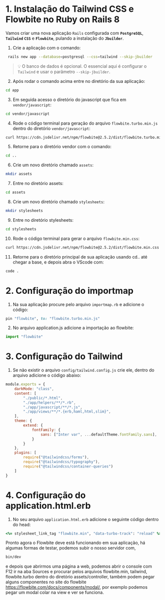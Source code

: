 
# 1. Instalação do Tailwind CSS e Flowbite no Ruby on Rails 8

Vamos criar uma nova aplicação `Rails` configurada com **`PostgreSQL`**, **`Tailwind` `CSS`** e **`Flowbite`**, pulando a instalação do **`Jbuilder`**.

1. Crie a aplicação com o comando:
```bash
 rails new app --database=postgresql --css=tailwind --skip-jbuilder
```
> 💡 O banco de dados é opcional. O essencial aqui é configurar o  `Tailwind` e usar o parâmetro `--skip-jbuilder`.

2. Após rodar o comando acima entre no diretório da sua aplicação:
```bash
cd app
```
3. Em seguida acesso o diretório do javascript que fica em `vendor/javascript`:
```bash
cd vendor/javascript
```
4. Rode o código terminal para geração do arquivo `flowbite.turbo.min.js` dentro do diretório `vendor/javascript`:
```bash
curl https://cdn.jsdelivr.net/npm/flowbite@2.5.2/dist/flowbite.turbo.min.js > flowbite.turbo.min.js
```
5. Retorne para o diretório vendor com o comando:
```bash
cd ..
```
6. Crie um novo diretório chamado `assets`:
```bash
mkdir assets
```
7. Entre no diretório assets:
```bash
cd assets
```
8. Crie um novo diretório chamado `stylesheets`:
```bash
mkdir stylesheets
```
9. Entre no diretório stylesheets:
```bash
cd stylesheets
```
10. Rode o código terminal para gerar o arquivo `flowbite.min.css`:
```bash
curl https://cdn.jsdelivr.net/npm/flowbite@2.5.2/dist/flowbite.min.css > flowbite.min.css
```
11. Retorne para o diretório principal de sua aplicação usando cd.. até chegar a base, e depois abra o VScode com:
```bash
code .
```
# 2. Configuração do importmap

1. Na sua aplicação procure pelo arquivo `importmap.rb` e adicione o código:
```rb
pin "flowbite", to: "flowbite.turbo.min.js"
```
2. No arquivo application.js adicione a importação ao flowbite:
```js
import "flowbite"
```
# 3. Configuração do Tailwind

1. Se não existir o arquivo `config/tailwind.config.js` crie ele, dentro do arquivo adicione o código abaixo:
```js
module.exports = {
    darkMode: "class",
    content: [
        "./public/*.html",
        "./app/helpers/**/*.rb",
        "./app/javascript/**/*.js",
        "./app/views/**/*.{erb,haml,html,slim}",
    ],
    theme: {
        extend: {
            fontFamily: {
                sans: ["Inter var", ...defaultTheme.fontFamily.sans],
            }
        }
    },
    plugins: [
        require("@tailwindcss/forms"),
        require("@tailwindcss/typography"),
        require("@tailwindcss/container-queries")
    ]
}
```

# 4. Configuração do application.html.erb

1. No seu arquivo `application.html.erb` adicione o seguinte código dentro do head:
```rb
<%= stylesheet_link_tag "flowbite.min", "data-turbo-track": "reload" %>
```
Pronto agora o Flowbite deve está funcionando em sua aplicação, há algumas formas de testar, podemos subir o nosso servidor com,
```bash
bin/dev
```
e depois que abrirmos uma página a web, podemos abrir o console com F12 ir na aba Sources  e procurar pelos arquivos flowbite.min, tailwind, flowbite.turbo dentro do diretório assets/controller, também podem pegar alguns componentes no site do flowbite https://flowbite.com/docs/components/modal/, por exemplo podemos pegar um modal colar na view  e ver se funciona.
